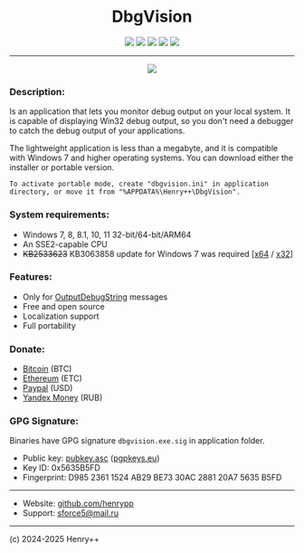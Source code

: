 ﻿<h1 align="center">DbgVision</h1>

<p align="center">
	<a href="https://github.com/henrypp/dbgvision/releases"><img src="https://img.shields.io/github/v/release/henrypp/dbgvision?style=flat-square&include_prereleases&label=version" /></a>
	<a href="https://github.com/henrypp/dbgvision/releases"><img src="https://img.shields.io/github/downloads/henrypp/dbgvision/total.svg?style=flat-square" /></a>
	<a href="https://github.com/henrypp/dbgvision/issues"><img src="https://img.shields.io/github/issues-raw/henrypp/dbgvision.svg?style=flat-square&label=issues" /></a>
	<a href="https://github.com/henrypp/dbgvision/graphs/contributors"><img src="https://img.shields.io/github/contributors/henrypp/dbgvision?style=flat-square" /></a>
	<a href="https://github.com/henrypp/dbgvision/blob/master/LICENSE"><img src="https://img.shields.io/github/license/henrypp/dbgvision?style=flat-square" /></a>
</p>

-------

<p align="center">
	<img src="/images/dbgvision.png" />
</p>

### Description:
Is an application that lets you monitor debug output on your local system. It is capable of displaying Win32 debug output, so you don't need a debugger to catch the debug output of your applications.

The lightweight application is less than a megabyte, and it is compatible with Windows 7 and higher operating systems. You can download either the installer or portable version.

```
To activate portable mode, create "dbgvision.ini" in application directory, or move it from "%APPDATA%\Henry++\DbgVision".
```

### System requirements:
- Windows 7, 8, 8.1, 10, 11 32-bit/64-bit/ARM64
- An SSE2-capable CPU
- <s>KB2533623</s> KB3063858 update for Windows 7 was required [[x64](https://www.microsoft.com/en-us/download/details.aspx?id=47442) / [x32](https://www.microsoft.com/en-us/download/details.aspx?id=47409)]

### Features:
- Only for [OutputDebugString](https://learn.microsoft.com/ru-ru/windows/win32/api/debugapi/nf-debugapi-outputdebugstringw) messages
- Free and open source
- Localization support
- Full portability

### Donate:
- [Bitcoin](https://www.blockchain.com/btc/address/1LrRTXPsvHcQWCNZotA9RcwjsGcRghG96c) (BTC)
- [Ethereum](https://www.blockchain.com/explorer/addresses/eth/0xe2C84A62eb2a4EF154b19bec0c1c106734B95960) (ETC)
- [Paypal](https://paypal.me/henrypp) (USD)
- [Yandex Money](https://yoomoney.ru/to/4100115776040583) (RUB)

### GPG Signature:
Binaries have GPG signature `dbgvision.exe.sig` in application folder.

- Public key: [pubkey.asc](https://raw.githubusercontent.com/henrypp/builder/master/pubkey.asc) ([pgpkeys.eu](https://pgpkeys.eu/pks/lookup?op=index&fingerprint=on&search=0x5635B5FD))
- Key ID: 0x5635B5FD
- Fingerprint: D985 2361 1524 AB29 BE73 30AC 2881 20A7 5635 B5FD
---
- Website: [github.com/henrypp](https://github.com/henrypp)
- Support: sforce5@mail.ru
---
(c) 2024-2025 Henry++
